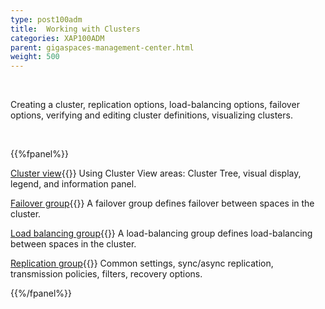 ```yaml
---
type: post100adm
title:  Working with Clusters
categories: XAP100ADM
parent: gigaspaces-management-center.html
weight: 500
---
```


<br>

Creating a cluster, replication options, load-balancing options, failover options, verifying and editing cluster definitions, visualizing clusters.


<br>

{{%fpanel%}}

[Cluster view](./cluster-view-gigaspaces-browser.html){{<wbr>}}
Using Cluster View areas: Cluster Tree, visual display, legend, and information panel.


[Failover group](./failover-group-gigaspaces-browser.html){{<wbr>}}
A failover group defines failover between spaces in the cluster.

[Load balancing group](./load-balancing-group-gigaspaces-browser.html){{<wbr>}}
A load-balancing group defines load-balancing between spaces in the cluster.

[Replication group](./replication-group-gigaspaces-browser.html){{<wbr>}}
Common settings, sync/async replication, transmission policies, filters, recovery options.


{{%/fpanel%}}



